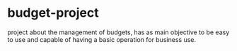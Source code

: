 # budget-project
 project about the management of budgets, has as main objective to be easy to use and capable of having a basic operation for business use.
